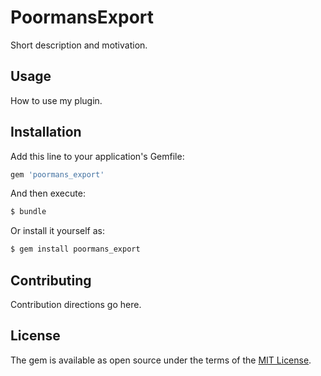 # PoormansExport
Short description and motivation.

## Usage
How to use my plugin.

## Installation
Add this line to your application's Gemfile:

```ruby
gem 'poormans_export'
```

And then execute:
```bash
$ bundle
```

Or install it yourself as:
```bash
$ gem install poormans_export
```

## Contributing
Contribution directions go here.

## License
The gem is available as open source under the terms of the [MIT License](https://opensource.org/licenses/MIT).
